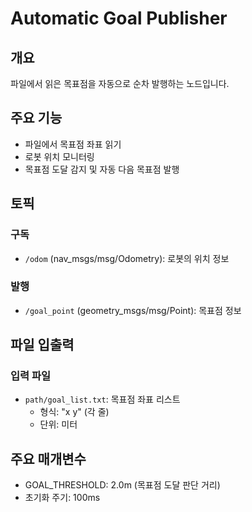 # Automatic Goal Publisher

## 개요
파일에서 읽은 목표점을 자동으로 순차 발행하는 노드입니다.

## 주요 기능
- 파일에서 목표점 좌표 읽기
- 로봇 위치 모니터링
- 목표점 도달 감지 및 자동 다음 목표점 발행

## 토픽
### 구독
- `/odom` (nav_msgs/msg/Odometry): 로봇의 위치 정보

### 발행
- `/goal_point` (geometry_msgs/msg/Point): 목표점 정보

## 파일 입출력
### 입력 파일
- `path/goal_list.txt`: 목표점 좌표 리스트
  - 형식: "x y" (각 줄)
  - 단위: 미터

## 주요 매개변수
- GOAL_THRESHOLD: 2.0m (목표점 도달 판단 거리)
- 초기화 주기: 100ms 